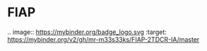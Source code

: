 # FIAP
.. image:: https://mybinder.org/badge_logo.svg
 :target: https://mybinder.org/v2/gh/mr-m33s33ks/FIAP-2TDCR-IA/master
